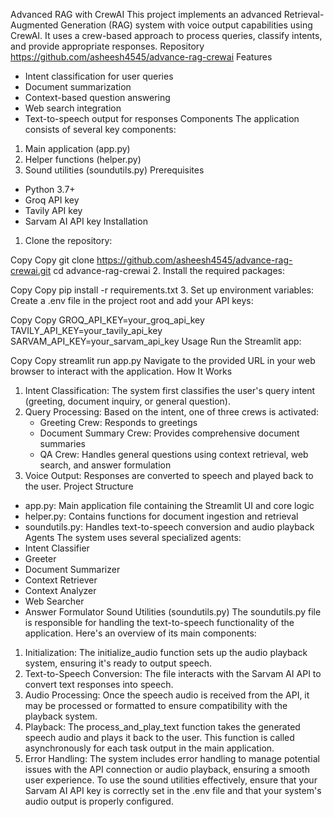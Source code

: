 
Advanced RAG with CrewAI
This project implements an advanced Retrieval-Augmented Generation (RAG) system with voice output capabilities using CrewAI. It uses a crew-based approach to process queries, classify intents, and provide appropriate responses.
Repository
https://github.com/asheesh4545/advance-rag-crewai
Features
* Intent classification for user queries
* Document summarization
* Context-based question answering
* Web search integration
* Text-to-speech output for responses
Components
The application consists of several key components:
1. Main application (app.py)
2. Helper functions (helper.py)
3. Sound utilities (soundutils.py)
Prerequisites
* Python 3.7+
* Groq API key
* Tavily API key
* Sarvam AI API key
Installation
1. Clone the repository:


Copy
Copy
git clone https://github.com/asheesh4545/advance-rag-crewai.git cd advance-rag-crewai
2. Install the required packages:


Copy
Copy
pip install -r requirements.txt
3. Set up environment variables: Create a .env file in the project root and add your API keys:


Copy
Copy
GROQ_API_KEY=your_groq_api_key TAVILY_API_KEY=your_tavily_api_key SARVAM_API_KEY=your_sarvam_api_key
Usage
Run the Streamlit app:


Copy
Copy
streamlit run app.py
Navigate to the provided URL in your web browser to interact with the application.
How It Works
1. Intent Classification: The system first classifies the user's query intent (greeting, document inquiry, or general question).
2. Query Processing: Based on the intent, one of three crews is activated:
   * Greeting Crew: Responds to greetings
   * Document Summary Crew: Provides comprehensive document summaries
   * QA Crew: Handles general questions using context retrieval, web search, and answer formulation
3. Voice Output: Responses are converted to speech and played back to the user.
Project Structure
* app.py: Main application file containing the Streamlit UI and core logic
* helper.py: Contains functions for document ingestion and retrieval
* soundutils.py: Handles text-to-speech conversion and audio playback
Agents
The system uses several specialized agents:
* Intent Classifier
* Greeter
* Document Summarizer
* Context Retriever
* Context Analyzer
* Web Searcher
* Answer Formulator
Sound Utilities (soundutils.py)
The soundutils.py file is responsible for handling the text-to-speech functionality of the application. Here's an overview of its main components:
1. Initialization: The initialize_audio function sets up the audio playback system, ensuring it's ready to output speech.
2. Text-to-Speech Conversion: The file interacts with the Sarvam AI API to convert text responses into speech.
3. Audio Processing: Once the speech audio is received from the API, it may be processed or formatted to ensure compatibility with the playback system.
4. Playback: The process_and_play_text function takes the generated speech audio and plays it back to the user. This function is called asynchronously for each task output in the main application.
5. Error Handling: The system includes error handling to manage potential issues with the API connection or audio playback, ensuring a smooth user experience.
To use the sound utilities effectively, ensure that your Sarvam AI API key is correctly set in the .env file and that your system's audio output is properly configured.

